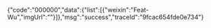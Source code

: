 {"code":"000000","data":{"list":[{"weixin":"Feat-Wu","imgUrl":""}]},"msg":"success","traceId":"9fcac654fde0e734"}
